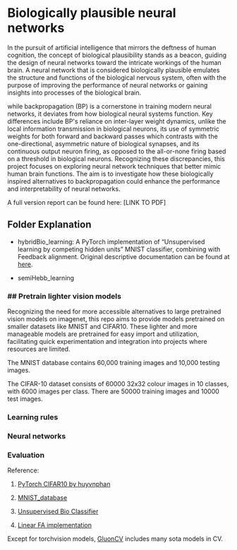 # Biologically plausible neural networks

In the pursuit of artificial intelligence that mirrors the deftness of human cognition, the concept of biological plausibility stands as a beacon, guiding the design of neural networks toward the intricate workings of the human brain. A neural network that is considered biologically plausible emulates the structure and functions of the biological nervous system, often with the purpose of improving the performance of neural networks or gaining insights into processes of the biological brain. 

while backpropagation (BP) is a cornerstone in training modern neural networks, it deviates from how biological neural systems function. Key differences include BP's reliance on inter-layer weight dynamics, unlike the local information transmission in biological neurons, its use of symmetric weights for both forward and backward passes which contrasts with the one-directional, asymmetric nature of biological synapses, and its continuous output neuron firing, as opposed to the all-or-none firing based on a threshold in biological neurons. 
Recognizing these discrepancies, this project focuses on exploring neural network techniques that better mimic human brain functions. The aim is to investigate how these biologically inspired alternatives to backpropagation could enhance the performance and interpretability of neural networks. 

A full version report can be found here: [LINK TO PDF]

## Folder Explanation 

- hybridBio_learning: A PyTorch implementation of “Unsupervised learning by competing hidden units” MNIST classifier, combining with Feedback alignment. Original descriptive documentation can be found at [here](https://github.com/clps1291-bioplausnn/hybrid-bioLearning).

- semiHebb_learning

### ## Pretrain lighter vision models
Recognizing the need for more accessible alternatives to large pretrained vision models on imagenet, this repo aims to provide models pretrained on smaller datasets like MNIST and CIFAR10. These lighter and more manageable models are pretrained for easy import and utilization, facilitating quick experimentation and integration into projects where resources are limited. 

The MNIST database contains 60,000 training images and 10,000 testing images.

The CIFAR-10 dataset consists of 60000 32x32 colour images in 10 classes, with 6000 images per class. There are 50000 training images and 10000 test images.
### Learning rules

### Neural networks

### Evaluation



Reference:

1. [PyTorch CIFAR10 by huyvnphan](https://github.com/huyvnphan/PyTorch_CIFAR10)

2. [MNIST_database](https://en.wikipedia.org/wiki/MNIST_database)

3. [Unsupervised Bio Classifier](https://github.com/gatapia/unsupervised_bio_classifier)

4. [Linear FA implementation](https://github.com/L0SG/feedback-alignment-pytorch)

Except for torchvision models, [GluonCV](https://github.com/dmlc/gluon-cv/tree/master/gluoncv/model_zoo) includes many sota models in CV.
